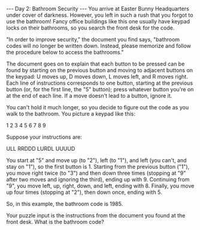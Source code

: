 
--- Day 2: Bathroom Security ---
You arrive at Easter Bunny Headquarters under cover of darkness. However, you left in such a rush that you forgot to use the bathroom! Fancy office buildings like this one usually have keypad locks on their bathrooms, so you search the front desk for the code.


"In order to improve security," the document you find says, "bathroom codes will no longer be written down.  Instead, please memorize and follow the procedure below to access the bathrooms."


The document goes on to explain that each button to be pressed can be found by starting on the previous button and moving to adjacent buttons on the keypad: U moves up, D moves down, L moves left, and R moves right. Each line of instructions corresponds to one button, starting at the previous button (or, for the first line, the "5" button); press whatever button you're on at the end of each line. If a move doesn't lead to a button, ignore it.


You can't hold it much longer, so you decide to figure out the code as you walk to the bathroom. You picture a keypad like this:


1 2 3
4 5 6
7 8 9



Suppose your instructions are:


ULL
RRDDD
LURDL
UUUUD




You start at "5" and move up (to "2"), left (to "1"), and left (you can't, and stay on "1"), so the first button is 1.
Starting from the previous button ("1"), you move right twice (to "3") and then down three times (stopping at "9" after two moves and ignoring the third), ending up with 9.
Continuing from "9", you move left, up, right, down, and left, ending with 8.
Finally, you move up four times (stopping at "2"), then down once, ending with 5.



So, in this example, the bathroom code is 1985.


Your puzzle input is the instructions from the document you found at the front desk. What is the bathroom code?

